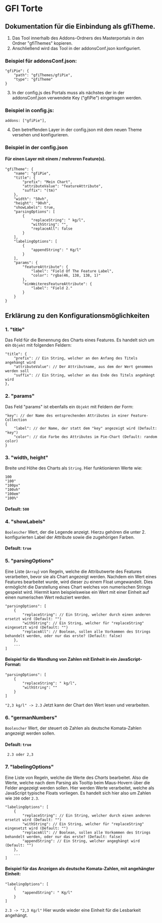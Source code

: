 # GFI Torte
## Dokumentation für die Einbindung als gfiTheme.

1. Das Tool innerhalb des Addons-Ordners des Masterportals in den Ordner "gfiThemes" kopieren.
2. Anschließend wird das Tool in der addonsConf.json konfiguriert.

### Beispiel für addonsConf.json:
```
"gfiPie": {
    "path": "gfiThemes/gfiPie",
    "type": "gfiTheme"
}
```
3. In der config.js des Portals muss als nächstes der in der addonsConf.json verwendete Key ("gfiPie") eingetragen werden.
### Beispiel in config.js:
```
addons: ["gfiPie"],
```

4. Den betreffenden Layer in der config.json mit dem neuen Theme versehen und konfigurieren.

### Beispiel in der config.json
#### Für einen Layer mit einem / mehreren Feature(s).
```
"gfiTheme": {
    "name": "gfiPie",
    "title": {
        "prefix": "Mein Chart",
        "attributeValue": "featureAttribute",
        "suffix": "(tm)"
    },
    "width": "50vh",
    "height": "90vh",
    "showLabels": true,
    "parsingOptions": [
        {
            "replaceString": " kg/l",
            "withString": "",
            "replaceAll": false
        }
    ],
    "labelingOptions": [
        {
            "appendString": " Kg/l"
        }
    ],
    "params": {
        "featureAttribute": {
            "label": "Field Of The Feature Label",
            "color": "rgba(46, 138, 138, 1)"
        },
        "einWeiteresFeatureAttribute": {
            "label": "Field 2."
        }
    }
}
```
## Erklärung zu den Konfigurationsmöglichkeiten

### 1. "title"
Das Feld für die Benennung des Charts eines Features. Es handelt sich um ein `Objekt` mit folgenden Feldern:
```
"title": {
    "prefix": // Ein String, welcher an den Anfang des Titels angehängt wird
    "attributeValue": // Der Attributname, aus dem der Wert genommen werden soll
    "suffix": // Ein String, welcher an das Ende des Titels angehängt wird
},
```

### 2. "params"
Das Feld "params" ist ebenfalls ein `Objekt` mit Feldern der Form:
```
"key": // der Name des entsprechenden Attributes in einer Feature-Collection
{
    "label": // der Name, der statt dem "key" angezeigt wird (Default: "key")
    "color": // die Farbe des Attributes im Pie-Chart (Default: random color)
}
```

### 3. "width, height"
Breite und Höhe des Charts als `String`. Hier funktionieren Werte wie:
```
100
"100"
"100px"
"100vh"
"100em"
"100%"
```
#### Default: ```500```

### 4. "showLabels"
`Boolescher` Wert, der die Legende anzeigt. Hierzu gehören die unter 2. konfigurierten Label der Attribute sowie die zugehörigen Farben.
#### Default: ```true```

### 5. "parsingOptions"
Eine Liste (`Array`) von Regeln, welche die Attributwerte des Features verarbeiten, bevor sie als Chart angezeigt werden.
Nachdem ein Wert eines Features bearbeitet wurde, wird dieser zu einem Float umgewandelt.
Dies ermöglicht die Darstellung eines Chart welches von numerischen Strings gespeist wird.
Hiermit kann beispielsweise ein Wert mit einer Einheit auf einen numerischen Wert reduziert werden.
```
"parsingOptions": [
    {
        "replaceString": // Ein String, welcher durch einen anderen ersetzt wird (Default: "")
        "withString": // Ein String, welcher für "replaceString" eingesetzt wird (Default: "")
        "replaceAll": // Boolean, sollen alle Vorkommen des Strings behandelt werden, oder nur das erste? (Default: false)
    },
    ...
]
```
#### Beispiel für die Wandlung von Zahlen mit Einheit in ein JavaScript-Format:
```
"parsingOptions": [
    {
        "replaceString": " kg/l",
        "withString": ""
    }
]
```
``` "2,3 kg/l" -> 2.3 ``` Jetzt kann der Chart den Wert lesen und verarbeiten.

### 6. "germanNumbers"
`Boolescher` Wert, der steuert ob Zahlen als deutsche Komata-Zahlen angezeigt werden sollen.
#### Default: ```true```
``` 2.3 oder 2,3```

### 7. "labelingOptions"
Eine Liste von Regeln, welche die Werte des *Charts* bearbeitet. Also die Werte, welche nach dem Parsing als Tooltip beim Maus-Hovern über die Felder angezeigt werden sollen.
Hier werden Werte verarbeitet, welche als JavaScript typische Floats vorliegen. Es handelt sich hier also um Zahlen wie ```200``` oder ```2.3```.
```
"labelingOptions": [
    {
        "replaceString": // Ein String, welcher durch einen anderen ersetzt wird (Default: "")
        "withString": // Ein String, welcher für "replaceString" eingesetzt wird (Default: "")
        "replaceAll": // Boolean, sollen alle Vorkommen des Strings behandelt werden, oder nur das erste? (Default: false)
        "appendString": // Ein String, welcher angeghängt wird (Default: "")
    },
    ...
]
```
#### Beispiel für das Anzeigen als deutsche Komata-Zahlen, mit angehängter Einheit:
```
"labelingOptions": [
    {
        "appendString": " Kg/l"
    }
]
```
```2.3 -> "2,3 Kg/l"``` Hier wurde wieder eine Einheit für die Lesbarkeit angehängt.

